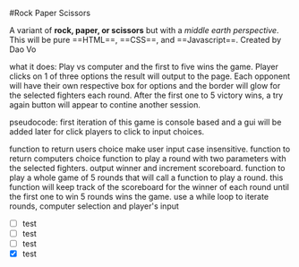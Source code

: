#Rock Paper Scissors

A variant of **rock, paper, or scissors** but with a *middle earth perspective*.
This will be pure ==HTML==, ==CSS==, and ==Javascript==.
Created by Dao Vo

what it does:
Play vs computer and the first to five wins the game.
Player clicks on 1 of three options the result will output to the page.
Each opponent will have their own respective box for options and the border will glow for the selected fighters each round.
After the first one to 5 victory wins, a try again button will appear to contine another session.

pseudocode:
first iteration of this game is console based and a gui will be added later for click players to click to input choices.


function to return users choice
    make user input case insensitive.
function to return computers choice
function to play a round with two parameters with the selected fighters.
    output winner and increment scoreboard.
function to play a whole game of 5 rounds that will call a function to play a round.
    this function will keep track of the scoreboard for the winner of each round until the first one to win 5 rounds wins the game.
    use a while loop to iterate rounds, computer selection and player's input

- [ ] test
- [ ] test
- [ ] test
- [x] test
